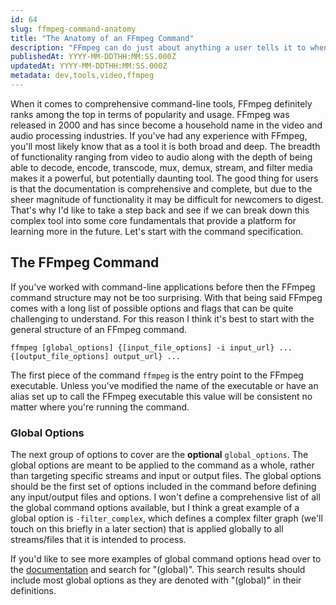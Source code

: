 ```yaml
---
id: 64
slug: ffmpeg-command-anatomy
title: "The Anatomy of an FFmpeg Command"
description: "FFmpeg can do just about anything a user tells it to when it comes to video and audio processing as long as they know what to ask. In this post, we're going to break down the different aspects of an FFmpeg command in an effort to better understand how FFmpeg processes them."
publishedAt: YYYY-MM-DDTHH:MM:SS.000Z
updatedAt: YYYY-MM-DDTHH:MM:SS.000Z
metadata: dev,tools,video,ffmpeg
---
```


When it comes to comprehensive command-line tools, FFmpeg definitely ranks among the top in terms of popularity and usage. FFmpeg was released in 2000 and has since become a household name in the video and audio processing industries. If you've had any experience with FFmpeg, you'll most likely know that as a tool it is both broad and deep. The breadth of functionality ranging from video to audio along with the depth of being able to decode, encode, transcode, mux, demux, stream, and filter media makes it a powerful, but potentially daunting tool. The good thing for users is that the documentation is comprehensive and complete, but due to the sheer magnitude of functionality it may be difficult for newcomers to digest. That's why I'd like to take a step back and see if we can break down this complex tool into some core fundamentals that provide a platform for learning more in the future. Let's start with the command specification.

## The FFmpeg Command

If you've worked with command-line applications before then the FFmpeg command structure may not be too surprising. With that being said FFmpeg comes with a long list of possible options and flags that can be quite challenging to understand. For this reason I think it's best to start with the general structure of an FFmpeg command.

```
ffmpeg [global_options] {[input_file_options] -i input_url} ... {[output_file_options] output_url} ...
```

The first piece of the command `ffmpeg` is the entry point to the FFmpeg executable. Unless you've modified the name of the executable or have an alias set up to call the FFmpeg executable this value will be consistent no matter where you're running the command.

### Global Options

The next group of options to cover are the **optional** `global_options`. The global options are meant to be applied to the command as a whole, rather than targeting specific streams and input or output files. The global options should be the first set of options included in the command before defining any input/output files and options. I won't define a comprehensive list of all the global command options available, but I think a great example of a global option is `-filter_complex`, which defines a complex filter graph (we'll touch on this briefly in a later section) that is applied globally to all streams/files that it is intended to process. 

If you'd like to see more examples of global command options head over to the [documentation](https://ffmpeg.org/ffmpeg-all.html) and search for "(global)". This search results should include most global options as they are denoted with "(global)" in their definitions.


